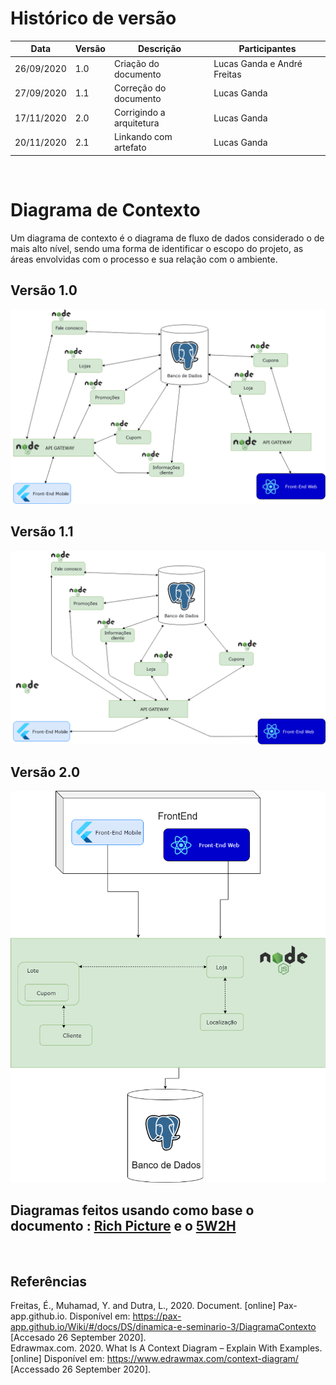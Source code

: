 # Histórico de versão


| Data       | Versão | Descrição                                          | Participantes                                                                   |
| ---------- | ------ | -------------------------------------------------- | ------------------------------------------------------------------------------- |
| 26/09/2020 | 1.0    | Criação do documento | Lucas Ganda e André Freitas|
| 27/09/2020 | 1.1    | Correção do documento | Lucas Ganda |
| 17/11/2020 | 2.0    | Corrigindo a arquitetura | Lucas Ganda |
| 20/11/2020 | 2.1    | Linkando com artefato | Lucas Ganda |

<br/>

# Diagrama de Contexto

Um diagrama de contexto é o diagrama de fluxo de dados considerado o de mais alto nível, sendo uma forma de identificar o escopo do projeto, as áreas envolvidas com o processo e sua relação com o ambiente.


## Versão 1.0
![d1](./images/diagrama_contexto.png)

## Versão 1.1
![d2](./images/diagrama_contexto2.png)

## Versão 2.0
![d3](./images/diagrama_contexto3.png)

## Diagramas feitos usando como base o documento : [Rich Picture](rich_picture.md) e o  [5W2H](5W2H.md)
</br>

## Referências
Freitas, É., Muhamad, Y. and Dutra, L., 2020. Document. [online] Pax-app.github.io. Disponível em: <https://pax-app.github.io/Wiki/#/docs/DS/dinamica-e-seminario-3/DiagramaContexto> [Accesado 26 September 2020].
<br/>
Edrawmax.com. 2020. What Is A Context Diagram – Explain With Examples. [online] Disponível em: <https://www.edrawmax.com/context-diagram/> [Accessado 26 September 2020].